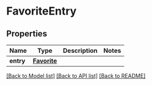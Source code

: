 # FavoriteEntry

## Properties
Name | Type | Description | Notes
------------ | ------------- | ------------- | -------------
**entry** | [**Favorite**](Favorite.md) |  | 

[[Back to Model list]](../README.md#documentation-for-models) [[Back to API list]](../README.md#documentation-for-api-endpoints) [[Back to README]](../README.md)


